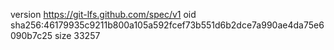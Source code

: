 version https://git-lfs.github.com/spec/v1
oid sha256:46179935c9211b800a105a592fcef73b551d6b2dce7a990ae4da75e6090b7c25
size 33257
